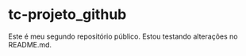 # tc-projeto_github
Este é meu segundo repositório público.
Estou testando alterações no README.md.
